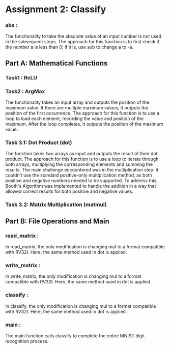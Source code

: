 # Assignment 2: Classify

### abs : 
The functionality to take the absolute value of an input number is not used in the subsequent steps. The approach for this function is to first check if the number a is less than 0; if it is, use sub to change a to -a.

## Part A: Mathematical Functions
### Task1 : ReLU

### Task2 : ArgMax 
The functionality takes an input array and outputs the position of the maximum value. If there are multiple maximum values, it outputs the position of the first occurrence. The approach for this function is to use a loop to load each element, recording the value and position of the maximum. After the loop completes, it outputs the position of the maximum value.

### Task 3.1: Dot Product (dot)
The function takes two arrays as input and outputs the result of their dot product. The approach for this function is to use a loop to iterate through both arrays, multiplying the corresponding elements and summing the results. The main challenge encountered was in the multiplication step: it couldn’t use the standard positive-only multiplication method, as both positive and negative numbers needed to be supported. To address this, Booth's Algorithm was implemented to handle the addition in a way that allowed correct results for both positive and negative values.

### Task 3.2: Matrix Multiplication (matmul)

## Part B: File Operations and Main
### read_matrix : 
In read_matrix, the only modification is changing mul to a format compatible with RV32I. Here, the same method used in dot is applied.

### write_matrix : 
In write_matrix, the only modification is changing mul to a format compatible with RV32I. Here, the same method used in dot is applied.

### classify : 
In classify, the only modification is changing mul to a format compatible with RV32I. Here, the same method used in dot is applied.

### main : 
The main function calls classify to complete the entire MNIST digit recognition process.
